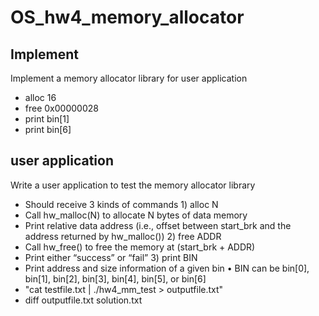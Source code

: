 # OS_hw4_memory_allocator
## Implement
Implement a memory allocator library for user application 
- alloc 16 
- free 0x00000028
- print bin[1]
- print bin[6]
## user application
Write a user application to test the memory allocator library 
- Should receive 3 kinds of commands 1) alloc N 
- Call hw_malloc(N) to allocate N bytes of data memory 
- Print relative data address (i.e., offset between start_brk and the address returned by hw_malloc()) 2) free ADDR 
- Call hw_free() to free the memory at (start_brk + ADDR) 
- Print either “success” or “fail” 3) print BIN 
- Print address and size information of a given bin • BIN can be bin[0], bin[1], bin[2], bin[3], bin[4], bin[5], or bin[6]
- "cat testfile.txt | ./hw4_mm_test > outputfile.txt"
- diff outputfile.txt solution.txt
